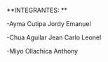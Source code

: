 **INTEGRANTES:
**

-Ayma Cutipa Jordy Emanuel

-Chua Aguilar Jean Carlo Leonel

-Miyo Ollachica Anthony 
